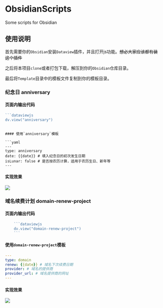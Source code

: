 # ObsidianScripts
Some scripts for Obsidian

## 使用说明
首先需要你的`Obsidian`安装`Dataview`插件，并且打开js功能。~~想必大家应该都有装这个插件~~

之后将本项目`clone`或者打包下载，解压到你的`Obsidian`仓库目录。

最后将`Template`目录中的模板文件复制到你的模板目录。

### 纪念日 anniversary

#### 页面内输出代码

```javascript
```dataviewjs
dv.view("anniversary")
```
```

#### 使用`anniversary`模板

```yaml
---
type: anniversary
date: {{date}} # 填入纪念日的初次发生日期
isLunar: false # 是否按农历计算，适用于农历生日、新年等
---
```

#### 实现效果

![](https://cdn.jsdelivr.net/gh/mouyase/ObsidianScripts@master/preview/anniversary.png)

### 域名续费计划 domain-renew-project

#### 页面内输出代码

```javascript
    ```dataviewjs
    dv.view("domain-renew-project")
    ```
```

#### 使用`domain-renew-project`模板

```yaml
---
type: domain
renew: {{date}} # 域名下次续费日期
provider: # 域名的提供商
provider_url: # 域名提供商的网址
---
```

#### 实现效果

![](https://cdn.jsdelivr.net/gh/mouyase/ObsidianScripts@master/preview/domain-renew-project.png)
